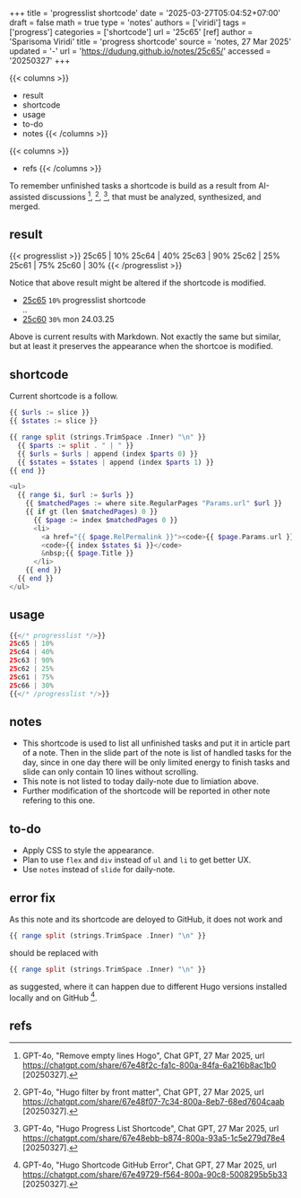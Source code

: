 +++
title = 'progresslist shortcode'
date = '2025-03-27T05:04:52+07:00'
draft = false
math = true
type = 'notes'
authors = ['viridi']
tags = ['progress']
categories = ['shortcode']
url = '25c65'
[ref]
author = 'Sparisoma Viridi'
title = 'progress shortcode'
source = 'notes, 27 Mar 2025'
updated = '-'
url = 'https://dudung.github.io/notes/25c65/'
accessed = '20250327'
+++

{{< columns >}}
+ result
+ shortcode
+ usage
+ to-do
+ notes
{{< /columns >}}

{{< columns >}}
+ refs
{{< /columns >}}

<!--more-->

To remember unfinished tasks a shortcode is build as a result from AI-assisted discussions [^gpt-4o_2025a], [^gpt-4o_2025b], [^gpt-4o_2025c], that must be analyzed, synthesized, and merged.


## result
{{< progresslist >}}
25c65 | 10%
25c64 | 40%
25c63 | 90%
25c62 | 25%
25c61 | 75%
25c60 | 30%
{{< /progresslist >}}

Notice that above result might be altered if the shortcode is modified.

+ [25c65](/notes/25c65/) `10%` progresslist shortcode \
..
+ [25c60](/notes/25c60/) `30%` mon 24.03.25

Above is current results with Markdown. Not exactly the same but similar, but at least it preserves the appearance when the shortcoe is modified.


## shortcode
Current shortcode is a follow.

```php
{{ $urls := slice }}
{{ $states := slice }}

{{ range split (strings.TrimSpace .Inner) "\n" }}
  {{ $parts := split . " | " }}
  {{ $urls = $urls | append (index $parts 0) }}
  {{ $states = $states | append (index $parts 1) }}
{{ end }}

<ul>
  {{ range $i, $url := $urls }}
    {{ $matchedPages := where site.RegularPages "Params.url" $url }}
    {{ if gt (len $matchedPages) 0 }}
      {{ $page := index $matchedPages 0 }}
      <li>
        <a href="{{ $page.RelPermalink }}"><code>{{ $page.Params.url }}</code></a>
        <code>{{ index $states $i }}</code>
        &nbsp;{{ $page.Title }}
      </li>
    {{ end }}
  {{ end }}
</ul>
```


## usage
```php
{{</* progresslist */>}}
25c65 | 10%
25c64 | 40%
25c63 | 90%
25c62 | 25%
25c61 | 75%
25c66 | 30%
{{</* /progresslist */>}}
```


## notes
+ This shortcode is used to list all unfinished tasks and put it in article part of a note. Then in the slide part of the note is list of handled tasks for the day, since in one day there will be only limited energy to finish tasks and slide can only contain 10 lines without scrolling.
+ This note is not listed to today daily-note due to limiation above. 
+ Further modification of the shortcode will be reported in other note refering to this one.


## to-do
+ Apply CSS to style the appearance.
+ Plan to use `flex` and `div` instead of `ul` and `li` to get better UX.
+ Use `notes` instead of `slide` for daily-note.


## error fix
As this note and its shortcode are deloyed to GitHub, it does not work and

```php
{{ range split (strings.TrimSpace .Inner) "\n" }}
```

should be replaced with

```php
{{ range split (strings.TrimSpace .Inner) "\n" }}
```

as suggested, where it can happen due to different Hugo versions installed locally and on GitHub [^gpt-4o_2025d].


## refs
[^gpt-4o_2025a]: GPT-4o, "Remove empty lines Hogo", Chat GPT, 27 Mar 2025, url https://chatgpt.com/share/67e48f2c-fa1c-800a-84fa-6a216b8ac1b0 [20250327].
[^gpt-4o_2025b]: GPT-4o, "Hugo filter by front matter", Chat GPT, 27 Mar 2025, url https://chatgpt.com/share/67e48f07-7c34-800a-8eb7-68ed7604caab [20250327].
[^gpt-4o_2025c]: GPT-4o, "Hugo Progress List Shortcode", Chat GPT, 27 Mar 2025, url https://chatgpt.com/share/67e48ebb-b874-800a-93a5-1c5e279d78e4 [20250327].
[^gpt-4o_2025d]: GPT-4o, "Hugo Shortcode GitHub Error", Chat GPT, 27 Mar 2025, url https://chatgpt.com/share/67e49729-f564-800a-90c8-5008295b5b33 [20250327].
